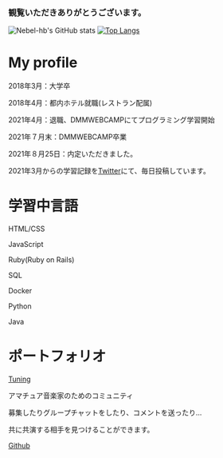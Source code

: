 ### 観覧いただきありがとうございます。

![Nebel-hb's GitHub stats](https://github-readme-stats.vercel.app/api?username=Nebel-hb&show_icons=true&theme=vue-dark)
[![Top Langs](https://github-readme-stats.vercel.app/api/top-langs/?username=Nebel-hb&theme=vue-dark&layout=compact)](https://github.com/anuraghazra/github-readme-stats)
# My profile

2018年3月：大学卒

2018年4月：都内ホテル就職(レストラン配属)

2021年4月：退職、DMMWEBCAMPにてプログラミング学習開始

2021年７月末：DMMWEBCAMP卒業

2021年８月25日：内定いただきました。

2021年3月からの学習記録を[Twitter](https://twitter.com/nebel_hb)にて、毎日投稿しています。

# 学習中言語

HTML/CSS

JavaScript

Ruby(Ruby on Rails)

SQL

Docker

Python

Java


# ポートフォリオ
[Tuning](http://tuning-music.jp/)

アマチュア音楽家のためのコミュニティ

募集したりグループチャットをしたり、コメントを送ったり...

共に共演する相手を見つけることができます。

[Github](https://github.com/Nebel-hb/Tuning)
